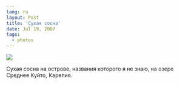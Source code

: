 ```yaml
---
lang: ru
layout: Post
title: 'Сухая сосна'
date: Jul 19, 2007
tags:
  - photos
---
```


![](photo://Sapegin_Artem_20D_2007-07-12_405-0530)

Сухая сосна на острове, названия которого я не знаю, на озере Среднее Куйто, Карелия.
